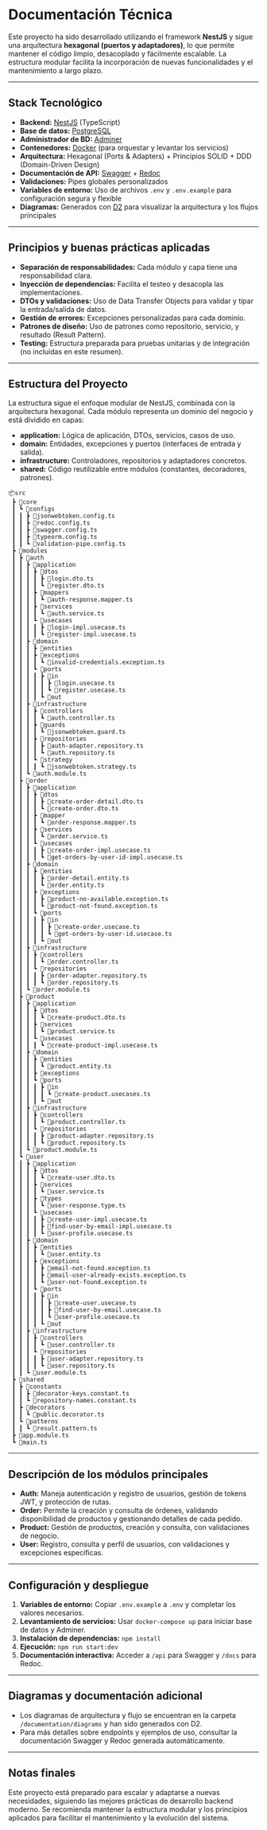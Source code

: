 # Documentación Técnica

Este proyecto ha sido desarrollado utilizando el framework **NestJS** y sigue una arquitectura **hexagonal (puertos y adaptadores)**, lo que permite mantener el código limpio, desacoplado y fácilmente escalable. La estructura modular facilita la incorporación de nuevas funcionalidades y el mantenimiento a largo plazo.

---

## Stack Tecnológico

- **Backend:** [NestJS](https://nestjs.com/) (TypeScript)
- **Base de datos:** [PostgreSQL](https://www.postgresql.org/)
- **Administrador de BD:** [Adminer](https://www.adminer.org/)
- **Contenedores:** [Docker](https://www.docker.com/) (para orquestar y levantar los servicios)
- **Arquitectura:** Hexagonal (Ports & Adapters) + Principios SOLID + DDD (Domain-Driven Design)
- **Documentación de API:** [Swagger](https://swagger.io/) + [Redoc](https://redoc.ly/)
- **Validaciones:** Pipes globales personalizados
- **Variables de entorno:** Uso de archivos `.env` y `.env.example` para configuración segura y flexible
- **Diagramas:** Generados con [D2](https://d2lang.com/) para visualizar la arquitectura y los flujos principales

---

## Principios y buenas prácticas aplicadas

- **Separación de responsabilidades:** Cada módulo y capa tiene una responsabilidad clara.
- **Inyección de dependencias:** Facilita el testeo y desacopla las implementaciones.
- **DTOs y validaciones:** Uso de Data Transfer Objects para validar y tipar la entrada/salida de datos.
- **Gestión de errores:** Excepciones personalizadas para cada dominio.
- **Patrones de diseño:** Uso de patrones como repositorio, servicio, y resultado (Result Pattern).
- **Testing:** Estructura preparada para pruebas unitarias y de integración (no incluidas en este resumen).

---

## Estructura del Proyecto

La estructura sigue el enfoque modular de NestJS, combinada con la arquitectura hexagonal. Cada módulo representa un dominio del negocio y está dividido en capas:

- **application:** Lógica de aplicación, DTOs, servicios, casos de uso.
- **domain:** Entidades, excepciones y puertos (interfaces de entrada y salida).
- **infrastructure:** Controladores, repositorios y adaptadores concretos.
- **shared:** Código reutilizable entre módulos (constantes, decoradores, patrones).

```text
📦src
 ┣ 📂core
 ┃ ┗ 📂configs
 ┃ ┃ ┣ 📜jsonwebtoken.config.ts
 ┃ ┃ ┣ 📜redoc.config.ts
 ┃ ┃ ┣ 📜swagger.config.ts
 ┃ ┃ ┣ 📜typeorm.config.ts
 ┃ ┃ ┗ 📜validation-pipe.config.ts
 ┣ 📂modules
 ┃ ┣ 📂auth
 ┃ ┃ ┣ 📂application
 ┃ ┃ ┃ ┣ 📂dtos
 ┃ ┃ ┃ ┃ ┣ 📜login.dto.ts
 ┃ ┃ ┃ ┃ ┗ 📜register.dto.ts
 ┃ ┃ ┃ ┣ 📂mappers
 ┃ ┃ ┃ ┃ ┗ 📜auth-response.mapper.ts
 ┃ ┃ ┃ ┣ 📂services
 ┃ ┃ ┃ ┃ ┗ 📜auth.service.ts
 ┃ ┃ ┃ ┗ 📂usecases
 ┃ ┃ ┃ ┃ ┣ 📜login-impl.usecase.ts
 ┃ ┃ ┃ ┃ ┗ 📜register-impl.usecase.ts
 ┃ ┃ ┣ 📂domain
 ┃ ┃ ┃ ┣ 📂entities
 ┃ ┃ ┃ ┣ 📂exceptions
 ┃ ┃ ┃ ┃ ┗ 📜invalid-credentials.exception.ts
 ┃ ┃ ┃ ┗ 📂ports
 ┃ ┃ ┃ ┃ ┣ 📂in
 ┃ ┃ ┃ ┃ ┃ ┣ 📜login.usecase.ts
 ┃ ┃ ┃ ┃ ┃ ┗ 📜register.usecase.ts
 ┃ ┃ ┃ ┃ ┗ 📂out
 ┃ ┃ ┣ 📂infrastructure
 ┃ ┃ ┃ ┣ 📂controllers
 ┃ ┃ ┃ ┃ ┗ 📜auth.controller.ts
 ┃ ┃ ┃ ┣ 📂guards
 ┃ ┃ ┃ ┃ ┗ 📜jsonwebtoken.guard.ts
 ┃ ┃ ┃ ┣ 📂repositories
 ┃ ┃ ┃ ┃ ┣ 📜auth-adapter.repository.ts
 ┃ ┃ ┃ ┃ ┗ 📜auth.repository.ts
 ┃ ┃ ┃ ┗ 📂strategy
 ┃ ┃ ┃ ┃ ┗ 📜jsonwebtoken.strategy.ts
 ┃ ┃ ┗ 📜auth.module.ts
 ┃ ┣ 📂order
 ┃ ┃ ┣ 📂application
 ┃ ┃ ┃ ┣ 📂dtos
 ┃ ┃ ┃ ┃ ┣ 📜create-order-detail.dto.ts
 ┃ ┃ ┃ ┃ ┗ 📜create-order.dto.ts
 ┃ ┃ ┃ ┣ 📂mapper
 ┃ ┃ ┃ ┃ ┗ 📜order-response.mapper.ts
 ┃ ┃ ┃ ┣ 📂services
 ┃ ┃ ┃ ┃ ┗ 📜order.service.ts
 ┃ ┃ ┃ ┗ 📂usecases
 ┃ ┃ ┃ ┃ ┣ 📜create-order-impl.usecase.ts
 ┃ ┃ ┃ ┃ ┗ 📜get-orders-by-user-id-impl.usecase.ts
 ┃ ┃ ┣ 📂domain
 ┃ ┃ ┃ ┣ 📂entities
 ┃ ┃ ┃ ┃ ┣ 📜order-detail.entity.ts
 ┃ ┃ ┃ ┃ ┗ 📜order.entity.ts
 ┃ ┃ ┃ ┣ 📂exceptions
 ┃ ┃ ┃ ┃ ┣ 📜product-no-available.exception.ts
 ┃ ┃ ┃ ┃ ┗ 📜product-not-found.exception.ts
 ┃ ┃ ┃ ┗ 📂ports
 ┃ ┃ ┃ ┃ ┣ 📂in
 ┃ ┃ ┃ ┃ ┃ ┣ 📜create-order.usecase.ts
 ┃ ┃ ┃ ┃ ┃ ┗ 📜get-orders-by-user-id.usecase.ts
 ┃ ┃ ┃ ┃ ┗ 📂out
 ┃ ┃ ┣ 📂infrastructure
 ┃ ┃ ┃ ┣ 📂controllers
 ┃ ┃ ┃ ┃ ┗ 📜order.controller.ts
 ┃ ┃ ┃ ┗ 📂repositories
 ┃ ┃ ┃ ┃ ┣ 📜order-adapter.repository.ts
 ┃ ┃ ┃ ┃ ┗ 📜order.repository.ts
 ┃ ┃ ┗ 📜order.module.ts
 ┃ ┣ 📂product
 ┃ ┃ ┣ 📂application
 ┃ ┃ ┃ ┣ 📂dtos
 ┃ ┃ ┃ ┃ ┗ 📜create-product.dto.ts
 ┃ ┃ ┃ ┣ 📂services
 ┃ ┃ ┃ ┃ ┗ 📜product.service.ts
 ┃ ┃ ┃ ┗ 📂usecases
 ┃ ┃ ┃ ┃ ┗ 📜create-product-impl.usecase.ts
 ┃ ┃ ┣ 📂domain
 ┃ ┃ ┃ ┣ 📂entities
 ┃ ┃ ┃ ┃ ┗ 📜product.entity.ts
 ┃ ┃ ┃ ┣ 📂exceptions
 ┃ ┃ ┃ ┗ 📂ports
 ┃ ┃ ┃ ┃ ┣ 📂in
 ┃ ┃ ┃ ┃ ┃ ┗ 📜create-product.usecases.ts
 ┃ ┃ ┃ ┃ ┗ 📂out
 ┃ ┃ ┣ 📂infrastructure
 ┃ ┃ ┃ ┣ 📂controllers
 ┃ ┃ ┃ ┃ ┗ 📜product.controller.ts
 ┃ ┃ ┃ ┗ 📂repositories
 ┃ ┃ ┃ ┃ ┣ 📜product-adapter.repository.ts
 ┃ ┃ ┃ ┃ ┗ 📜product.repository.ts
 ┃ ┃ ┗ 📜product.module.ts
 ┃ ┗ 📂user
 ┃ ┃ ┣ 📂application
 ┃ ┃ ┃ ┣ 📂dtos
 ┃ ┃ ┃ ┃ ┗ 📜create-user.dto.ts
 ┃ ┃ ┃ ┣ 📂services
 ┃ ┃ ┃ ┃ ┗ 📜user.service.ts
 ┃ ┃ ┃ ┣ 📂types
 ┃ ┃ ┃ ┃ ┗ 📜user-response.type.ts
 ┃ ┃ ┃ ┗ 📂usecases
 ┃ ┃ ┃ ┃ ┣ 📜create-user-impl.usecase.ts
 ┃ ┃ ┃ ┃ ┣ 📜find-user-by-email-impl.usecase.ts
 ┃ ┃ ┃ ┃ ┗ 📜user-profile.usecase.ts
 ┃ ┃ ┣ 📂domain
 ┃ ┃ ┃ ┣ 📂entities
 ┃ ┃ ┃ ┃ ┗ 📜user.entity.ts
 ┃ ┃ ┃ ┣ 📂exceptions
 ┃ ┃ ┃ ┃ ┣ 📜email-not-found.exception.ts
 ┃ ┃ ┃ ┃ ┣ 📜email-user-already-exists.exception.ts
 ┃ ┃ ┃ ┃ ┗ 📜user-not-found.exception.ts
 ┃ ┃ ┃ ┗ 📂ports
 ┃ ┃ ┃ ┃ ┣ 📂in
 ┃ ┃ ┃ ┃ ┃ ┣ 📜create-user.usecase.ts
 ┃ ┃ ┃ ┃ ┃ ┣ 📜find-user-by-email.usecase.ts
 ┃ ┃ ┃ ┃ ┃ ┗ 📜user-profile.usecase.ts
 ┃ ┃ ┃ ┃ ┗ 📂out
 ┃ ┃ ┣ 📂infrastructure
 ┃ ┃ ┃ ┣ 📂controllers
 ┃ ┃ ┃ ┃ ┗ 📜user.controller.ts
 ┃ ┃ ┃ ┗ 📂repositories
 ┃ ┃ ┃ ┃ ┣ 📜user-adapter.repository.ts
 ┃ ┃ ┃ ┃ ┗ 📜user.repository.ts
 ┃ ┃ ┗ 📜user.module.ts
 ┣ 📂shared
 ┃ ┣ 📂constants
 ┃ ┃ ┣ 📜decorator-keys.constant.ts
 ┃ ┃ ┗ 📜repository-names.constant.ts
 ┃ ┣ 📂decorators
 ┃ ┃ ┗ 📜public.decorator.ts
 ┃ ┗ 📂patterns
 ┃ ┃ ┗ 📜result.pattern.ts
 ┣ 📜app.module.ts
 ┗ 📜main.ts
```

---

## Descripción de los módulos principales

- **Auth:** Maneja autenticación y registro de usuarios, gestión de tokens JWT, y protección de rutas.
- **Order:** Permite la creación y consulta de órdenes, validando disponibilidad de productos y gestionando detalles de cada pedido.
- **Product:** Gestión de productos, creación y consulta, con validaciones de negocio.
- **User:** Registro, consulta y perfil de usuarios, con validaciones y excepciones específicas.

---

## Configuración y despliegue

1. **Variables de entorno:** Copiar `.env.example` a `.env` y completar los valores necesarios.
2. **Levantamiento de servicios:** Usar `docker-compose up` para iniciar base de datos y Adminer.
3. **Instalación de dependencias:** `npm install`
4. **Ejecución:** `npm run start:dev`
5. **Documentación interactiva:** Acceder a `/api` para Swagger y `/docs` para Redoc.

---

## Diagramas y documentación adicional

- Los diagramas de arquitectura y flujo se encuentran en la carpeta `/documentation/diagrams` y han sido generados con D2.
- Para más detalles sobre endpoints y ejemplos de uso, consultar la documentación Swagger y Redoc generada automáticamente.

---

## Notas finales

Este proyecto está preparado para escalar y adaptarse a nuevas necesidades, siguiendo las mejores prácticas de desarrollo backend moderno. Se recomienda mantener la estructura modular y los principios aplicados para facilitar el mantenimiento y la evolución del sistema.
